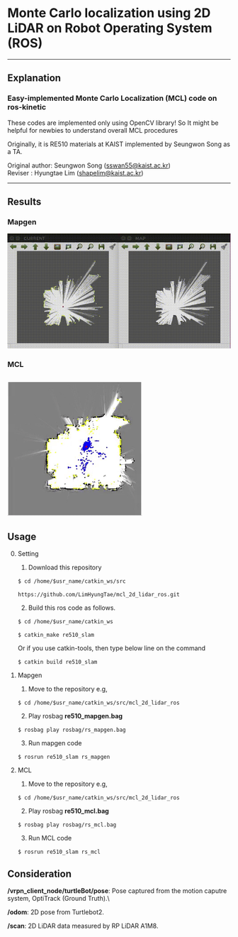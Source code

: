 # Monte Carlo localization using 2D LiDAR on Robot Operating System (ROS)

---

## Explanation

### Easy-implemented Monte Carlo Localization (MCL) code on ros-kinetic

These codes are implemented only using OpenCV library! So It might be helpful for newbies to understand overall MCL procedures

Originally, it is RE510 materials at KAIST implemented by Seungwon Song as a TA.

Original author: Seungwon Song (sswan55@kaist.ac.kr) <br>
Reviser : Hyungtae Lim (shapelim@kaist.ac.kr)  

---

## Results

### Mapgen

![mapgen](./results/gif/map_gen.gif)

### MCL

![mcl](./results/gif/mcl.gif)
---
## Usage
0. Setting
    1. Download this repository 
    <pre><code>$ cd /home/$usr_name/catkin_ws/src</code></pre>
    <pre><code>https://github.com/LimHyungTae/mcl_2d_lidar_ros.git</code></pre>
    2. Build this ros code as follows.
    <pre><code>$ cd /home/$usr_name/catkin_ws</code></pre>
    <pre><code>$ catkin_make re510_slam</code></pre>

    Or if you use catkin-tools, then type below line on the command
    <pre><code>$ catkin build re510_slam</code></pre>

1. Mapgen

    1. Move to the repository e.g,
  
    <pre><code>$ cd /home/$usr_name/catkin_ws/src/mcl_2d_lidar_ros</code></pre>

    2. Play rosbag **re510_mapgen.bag**

    <pre><code>$ rosbag play rosbag/rs_mapgen.bag</code></pre>

    3. Run mapgen code

    <pre><code>$ rosrun re510_slam rs_mapgen</code></pre>

2. MCL

    1. Move to the repository e.g,
  
    <pre><code>$ cd /home/$usr_name/catkin_ws/src/mcl_2d_lidar_ros</code></pre>

    2. Play rosbag **re510_mcl.bag**

    <pre><code>$ rosbag play rosbag/rs_mcl.bag</code></pre>

    3. Run MCL code

    <pre><code>$ rosrun re510_slam rs_mcl</code></pre>


## Consideration

**/vrpn_client_node/turtleBot/pose**: Pose captured from the motion caputre system, OptiTrack (Ground Truth).\

**/odom**: 2D pose from Turtlebot2.

**/scan**: 2D LiDAR data measured by RP LiDAR A1M8.


